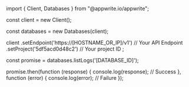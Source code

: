import { Client, Databases } from "@appwrite.io/appwrite";

const client = new Client();

const databases = new Databases(client);

client
    .setEndpoint('https://[HOSTNAME_OR_IP]/v1') // Your API Endpoint
    .setProject('5df5acd0d48c2') // Your project ID
;

const promise = databases.listLogs('[DATABASE_ID]');

promise.then(function (response) {
    console.log(response); // Success
}, function (error) {
    console.log(error); // Failure
});